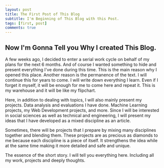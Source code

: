```yaml
---
layout: post
title: The First Post of This Blog
subtitle: I'm Beginning of This Blog with this Post.
tags: [first, post]
comments: true
---
```


## Now I'm Gonna Tell you Why I created This Blog.


A few weeks ago, I decided to enter a serial work cycle on behalf of my plans for the next 6 months. And of course I wanted something to hide and present everything I've done during this time. This is the main reason why I opened this place. Another reason is the permanence of the text. I will continue this for years to come. I will write down everything I learn. Even if I forget it myself, it will be enough for me to come here and repeat it. This is my warehouse
and it will be like my flipchart.

Here, in addition to dealing with topics, I will also mainly present my projects. Data analysis and evaluations I have done. Machine Learning projects, my Web Development projects, and more. Since I will be interested in social sciences as well as technical and engineering, I will present my ideas that I have developed as a mixed discipline as an article.

Sometimes, there will be projects that I prepare by mixing many disciplines together and blending them. These projects are as precious as diamonds to me because each discipline is a piece of itself.
It strengthens the idea while at the same time making it more detailed and safe and unique.

The essence of the short story. I will tell you everything here. Including all my work, projects and deeply thoughts.
